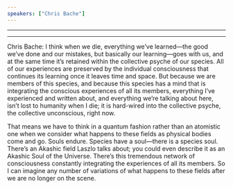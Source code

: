 ```yaml
---
speakers: ["Chris Bache"]
---
```

<!-- diarist_sha1:7950b435d123a8a0379314cd54663754c2c9fae5 -->
---
---
Chris Bache: I think when we die, everything we’ve learned—the good we’ve done and our mistakes, but basically our learning—goes with us, and at the same time it’s retained within the collective psyche of our species. All of our experiences are preserved by the individual consciousness that continues its learning once it leaves time and space. But because we are members of this species, and because this species has a mind that is integrating the conscious experiences of all its members, everything I’ve experienced and written about, and everything we’re talking about here, isn’t lost to humanity when I die; it is hard-wired into the collective psyche, the collective unconscious, right now.

That means we have to think in a quantum fashion rather than an atomistic one when we consider what happens to these fields as physical bodies come and go. Souls endure. Species have a soul—there is a species soul. There’s an Akashic field Laszlo talks about; you could even describe it as an Akashic Soul of the Universe. There’s this tremendous network of consciousness constantly integrating the experiences of all its members. So I can imagine any number of variations of what happens to these fields after we are no longer on the scene.
